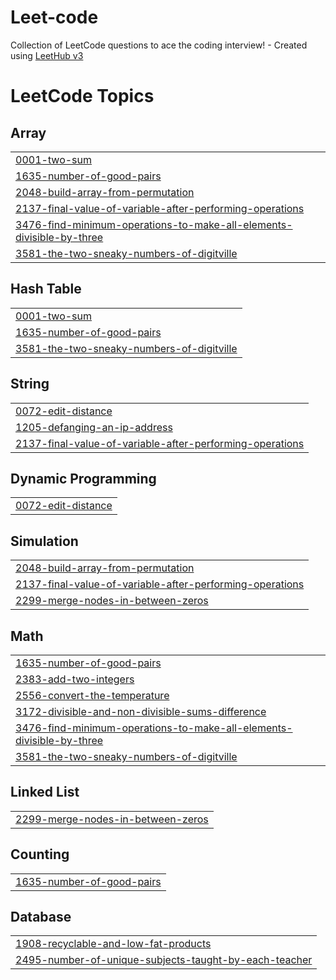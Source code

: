 # Leet-code
Collection of LeetCode questions to ace the coding interview! - Created using [LeetHub v3](https://github.com/raphaelheinz/LeetHub-3.0)

<!---LeetCode Topics Start-->
# LeetCode Topics
## Array
|  |
| ------- |
| [0001-two-sum](https://github.com/poothesh/Leet-code/tree/master/0001-two-sum) |
| [1635-number-of-good-pairs](https://github.com/poothesh/Leet-code/tree/master/1635-number-of-good-pairs) |
| [2048-build-array-from-permutation](https://github.com/poothesh/Leet-code/tree/master/2048-build-array-from-permutation) |
| [2137-final-value-of-variable-after-performing-operations](https://github.com/poothesh/Leet-code/tree/master/2137-final-value-of-variable-after-performing-operations) |
| [3476-find-minimum-operations-to-make-all-elements-divisible-by-three](https://github.com/poothesh/Leet-code/tree/master/3476-find-minimum-operations-to-make-all-elements-divisible-by-three) |
| [3581-the-two-sneaky-numbers-of-digitville](https://github.com/poothesh/Leet-code/tree/master/3581-the-two-sneaky-numbers-of-digitville) |
## Hash Table
|  |
| ------- |
| [0001-two-sum](https://github.com/poothesh/Leet-code/tree/master/0001-two-sum) |
| [1635-number-of-good-pairs](https://github.com/poothesh/Leet-code/tree/master/1635-number-of-good-pairs) |
| [3581-the-two-sneaky-numbers-of-digitville](https://github.com/poothesh/Leet-code/tree/master/3581-the-two-sneaky-numbers-of-digitville) |
## String
|  |
| ------- |
| [0072-edit-distance](https://github.com/poothesh/Leet-code/tree/master/0072-edit-distance) |
| [1205-defanging-an-ip-address](https://github.com/poothesh/Leet-code/tree/master/1205-defanging-an-ip-address) |
| [2137-final-value-of-variable-after-performing-operations](https://github.com/poothesh/Leet-code/tree/master/2137-final-value-of-variable-after-performing-operations) |
## Dynamic Programming
|  |
| ------- |
| [0072-edit-distance](https://github.com/poothesh/Leet-code/tree/master/0072-edit-distance) |
## Simulation
|  |
| ------- |
| [2048-build-array-from-permutation](https://github.com/poothesh/Leet-code/tree/master/2048-build-array-from-permutation) |
| [2137-final-value-of-variable-after-performing-operations](https://github.com/poothesh/Leet-code/tree/master/2137-final-value-of-variable-after-performing-operations) |
| [2299-merge-nodes-in-between-zeros](https://github.com/poothesh/Leet-code/tree/master/2299-merge-nodes-in-between-zeros) |
## Math
|  |
| ------- |
| [1635-number-of-good-pairs](https://github.com/poothesh/Leet-code/tree/master/1635-number-of-good-pairs) |
| [2383-add-two-integers](https://github.com/poothesh/Leet-code/tree/master/2383-add-two-integers) |
| [2556-convert-the-temperature](https://github.com/poothesh/Leet-code/tree/master/2556-convert-the-temperature) |
| [3172-divisible-and-non-divisible-sums-difference](https://github.com/poothesh/Leet-code/tree/master/3172-divisible-and-non-divisible-sums-difference) |
| [3476-find-minimum-operations-to-make-all-elements-divisible-by-three](https://github.com/poothesh/Leet-code/tree/master/3476-find-minimum-operations-to-make-all-elements-divisible-by-three) |
| [3581-the-two-sneaky-numbers-of-digitville](https://github.com/poothesh/Leet-code/tree/master/3581-the-two-sneaky-numbers-of-digitville) |
## Linked List
|  |
| ------- |
| [2299-merge-nodes-in-between-zeros](https://github.com/poothesh/Leet-code/tree/master/2299-merge-nodes-in-between-zeros) |
## Counting
|  |
| ------- |
| [1635-number-of-good-pairs](https://github.com/poothesh/Leet-code/tree/master/1635-number-of-good-pairs) |
## Database
|  |
| ------- |
| [1908-recyclable-and-low-fat-products](https://github.com/poothesh/Leet-code/tree/master/1908-recyclable-and-low-fat-products) |
| [2495-number-of-unique-subjects-taught-by-each-teacher](https://github.com/poothesh/Leet-code/tree/master/2495-number-of-unique-subjects-taught-by-each-teacher) |
<!---LeetCode Topics End-->